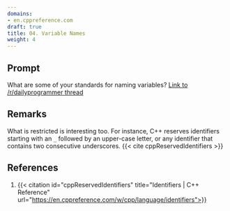 ```yaml
---
domains:
- en.cppreference.com
draft: true
title: 04. Variable Names
weight: 4
---
```


## Prompt

What are some of your standards for naming variables? [Link to /r/dailyprogrammer thread](https://www.reddit.com/r/dailyprogrammer/comments/2byh4e/weekly_4_variable_names/)

## Remarks

What is restricted is interesting too. For instance, C++ reserves identifiers starting with an `_` followed by an upper-case letter, or any identifier that contains two consecutive underscores. {{< cite cppReservedIdentifiers >}}

## References

1. {{< citation
    id="cppReservedIdentifiers"
    title="Identifiers | C++ Reference"
    url="https://en.cppreference.com/w/cpp/language/identifiers">}}
